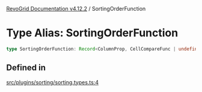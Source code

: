 [RevoGrid Documentation v4.12.2](README.md) / SortingOrderFunction

# Type Alias: SortingOrderFunction

```ts
type SortingOrderFunction: Record<ColumnProp, CellCompareFunc | undefined>;
```

## Defined in

[src/plugins/sorting/sorting.types.ts:4](https://github.com/revolist/revogrid/blob/e582d99bf63e98e148b1cd4edfa5db75a0a4d1b7/src/plugins/sorting/sorting.types.ts#L4)
